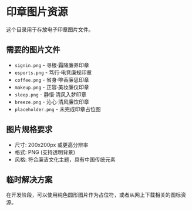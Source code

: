 # 印章图片资源

这个目录用于存放电子印章图片文件。

## 需要的图片文件

- `signin.png` - 寻根·霜降廉养印章
- `esports.png` - 笃行·电竞廉规印章  
- `coffee.png` - 省身·啡香廉思印章
- `makeup.png` - 正容·美妆廉仪印章
- `sleep.png` - 静悟·清风入梦印章
- `breeze.png` - 沁心·清风廉饮印章
- `placeholder.png` - 未完成印章占位图

## 图片规格要求

- 尺寸: 200x200px 或更高分辨率
- 格式: PNG (支持透明背景)
- 风格: 符合廉洁文化主题，具有中国传统元素

## 临时解决方案

在开发阶段，可以使用纯色圆形图片作为占位符，或者从网上下载相关的图标资源。
